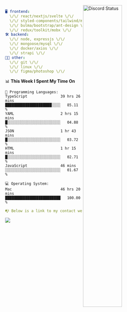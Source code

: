 
<a href="https://discord.com/users/279302975371870218" target="_blank">
    <img width="50%" align="right" alt="Discord Status" src="https://lanyard.cnrad.dev/api/279302975371870218?bg=161B22&borderRadius=5px%205px%200%200&hideTimestamp=true&idleMessage=Just%20chillin%27%20at%20the%20moment&animated=true">
</a>

```yaml
🖥️ frontend: 
  \/\/ react/nextjs/svelte \/\/
  \/\/ styled-components/tailwind/mui/
  \/\/ bulma/bootstrap/ant-design \/\/
  \/\/ redux/toolkit/mobx \/\/
🛠 backend: 
  \/\/ node, expressjs \/\/
  \/\/ mongoose/mysql \/\/
  \/\/ docker/axios \/\/
  \/\/ strapi \/\/
👨‍💻 other: 
  \/\/ git \/\/ 
  \/\/ linux \/\/
  \/\/ figma/photoshop \/\/
```
<!--START_SECTION:waka-->
📊 **This Week I Spent My Time On** 

```text
💬 Programming Languages: 
TypeScript               39 hrs 26 mins      █████████████████████░░░░   85.11 % 
YAML                     2 hrs 15 mins       █░░░░░░░░░░░░░░░░░░░░░░░░   04.88 % 
JSON                     1 hr 43 mins        █░░░░░░░░░░░░░░░░░░░░░░░░   03.72 % 
HTML                     1 hr 15 mins        █░░░░░░░░░░░░░░░░░░░░░░░░   02.71 % 
JavaScript               46 mins             ░░░░░░░░░░░░░░░░░░░░░░░░░   01.67 % 

💻 Operating System: 
Mac                      46 hrs 20 mins      █████████████████████████   100.00 % 
```


<!--END_SECTION:waka-->
```yaml
📭 Below is a link to my contact website 
```
<a href="https://mxns.xyz" target="_black"> <img src="https://img.shields.io/badge/website-161B22?style=for-the-badge&logo=About.me&logoColor=white"></img> <a/>

